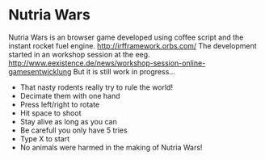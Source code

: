 # Nutria Wars

Nutria Wars is an browser game developed using coffee script and the instant rocket fuel engine.
http://irfframework.orbs.com/
The development started in an workshop session at the eeg.
http://www.eexistence.de/news/workshop-session-online-gamesentwicklung
But it is still work in progress...

* That nasty rodents really try to rule the world!
* Decimate them with one hand
* Press left/right to rotate
* Hit space to shoot
* Stay alive as long as you can
* Be carefull you only have 5 tries
* Type X to start
* No animals were harmed in the making of Nutria Wars!


